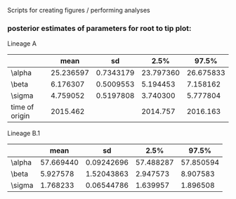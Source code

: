 Scripts for creating figures / performing analyses


### posterior estimates of parameters for root to tip plot:

Lineage A

|    |    mean   |   sd   |     2.5%    |  97.5%
|--- | --- | --- | --- | ---          
|\alpha|    25.236597| 0.7343179| 23.797360| 26.675833
|\beta|      6.176307| 0.5009553|  5.194453|  7.158162
|\sigma|     4.759052| 0.5197808|  3.740300|  5.777804
|time of origin| 2015.462 | | 2014.757 | 2016.163

Lineage B.1

|      |    mean   |   sd   |     2.5%    |  97.5%
|--- | --- | --- | --- | ---          
|\alpha |57.669440|0.09242696| 57.488287 |57.850594
|\beta  | 5.927578|1.52043863|  2.947573 | 8.907583
|\sigma | 1.768233|0.06544786|  1.639957 | 1.896508
